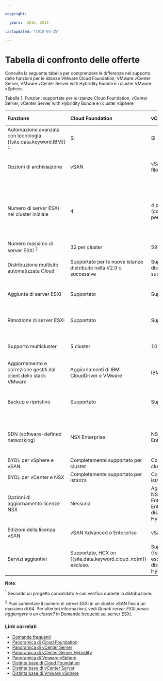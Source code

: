 ```yaml
---

copyright:

  years:  2016, 2018

lastupdated: "2018-05-25"

---
```


# Tabella di confronto delle offerte

Consulta la seguente tabella per comprendere le differenze nel supporto delle funzioni per le istanze VMware Cloud Foundation, VMware vCenter Server, VMware vCenter Server with Hybridity Bundle e i cluster VMware vSphere.

Tabella 1. Funzioni supportate per le istanze Cloud Foundation, vCenter Server, vCenter Server with Hybridity Bundle e i cluster vSphere

| Funzione                          | Cloud Foundation    | vCenter Server | vCenter Server with Hybridity | VMware vSphere |
|:----------------------------------|:--------------------|:---------------|:-------------------------|:-------------- |
| Automazione avanzata con tecnologia {{site.data.keyword.IBM}} <sup>1</sup> | Sì | Sì | Sì | No. Auto-costruito e configurato |
| Opzioni di archiviazione        | vSAN                | vSAN o archiviazione a livello di file condivisa (NFS) | vSAN | vSAN o archiviazione a livello di file condivisa (NFS) |
| Numero di server ESXi nel cluster iniziale | 4 | 4 per vSAN e un minimo di 2 (con 3 fortemente consigliato) per NFS | 4 | 1 per ridimensionare un cluster esistente, 4 per il nuovo cluster vSAN e almeno 3 per il nuovo cluster con NFS |
| Numero massimo di server ESXi <sup>2</sup> | 32 per cluster      | 59 per cluster     | 59 per cluster | 60 per cluster     |
| Distribuzione multisito automatizzata Cloud | Supportato per le nuove istanze distribuite nella V2.0 o successive | Supportato per le nuove istanze distribuite nella V2.0 o successive | Supportato | Supportato. Configurazione automatizzata non inclusa |
| Aggiunta di server ESXi              | Supportato           | Supportato | Supportato | Supportato. Configurazione automatizzata non inclusa |
| Rimozione di server ESXi           | Supportato           | Supportato | Supportato | Supportato. Configurazione automatizzata non inclusa |
| Supporto multicluster         | 5 cluster | 10 cluster | 10 cluster | Supportato. Configurazione automatizzata non inclusa |
| Aggiornamento e correzione gestiti dal client dello stack VMware | Aggiornamenti di IBM CloudDriver e VMware | IBM CloudDriver | IBM CloudDriver |Correzione automatizzata non inclusa |
| Backup e ripristino            | Supportato | Supportato | Supportato | Configurazione della soluzione di backup automatizzata non inclusa |
| SDN (software-defined networking)   | NSX Enterprise   | NSX Base, Advanced o Enterprise | NSX Advanced o Enterprise | NSX Standard, Base o Enterprise. Configurazione automatizzata non inclusa |
| BYOL per vSphere e vSAN | Completamente supportato per cluster   | Completamente supportato per cluster     | Non supportato | Supportato |
| BYOL per vCenter e NSX | Completamente supportato per istanza   | Completamente supportato per istanza     | Non supportato | Supportato |
| Opzioni di aggiornamento licenze NSX           | Nessuna   | Aggiornamento disponibile da NSX Base ad Advanced o Enterprise e da NSX Advanced a Enterprise. Aggiornamento disponibile a vCenter Server with Hybridity Bundle. | Aggiornamento disponibile da NSX Advanced a Enterprise  | Nessuna |
| Edizioni della licenza vSAN         | vSAN Advanced o Enterprise  | vSAN Advanced o Enterprise  | vSAN Advanced o Enterprise | vSAN Advanced o Enterprise  |
| Servizi aggiuntivi               | Supportato, HCX on {{site.data.keyword.cloud_notm}} escluso.  | Supportato, HCX on {{site.data.keyword.cloud_notm}} escluso. Aggiornamento disponibile a vCenter Server with Hybridity Bundle. | Supportato, HCX on {{site.data.keyword.cloud_notm}} incluso. | Supportato. Configurazione automatizzata non inclusa |

**Note**:

<sup>1</sup> Secondo un progetto convalidato e con verifica durante la distribuzione.

<sup>2</sup> Puoi aumentare il numero di server ESXi in un cluster vSAN fino a un massimo di 64. Per ulteriori informazioni, vedi _Quanti server ESXi posso aggiungere a un cluster?_ in [Domande frequenti sui server ESXi](faq_esxi.html).

### Link correlati

* [Domande frequenti](faq.html)
* [Panoramica di Cloud Foundation](../sddc/sd_cloudfoundationoverview.html)
* [Panoramica di vCenter Server](../vcenter/vc_vcenterserveroverview.html)
* [Panoramica di vCenter Server Hybridity](../vcenter/vc_hybrid_overview.html)
* [Panoramica di Vmware vSphere](../vsphere/vs_vsphereclusteroverview.html)
* [Distinta base di Cloud Foundation](../sddc/sd_bom.html)
* [Distinta base di vCenter Server](../vcenter/vc_bom.html)
* [Distinta base di Vmware vSphere](../vsphere/vs_bom.html)
